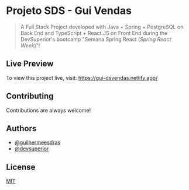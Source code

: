 # Projeto SDS - Gui Vendas

> A Full Stack Project developed with Java + Spring + PostgreSQL on Back End and TypeScript + React.JS on Front End during the DevSuperior's bootcamp "Semana Spring React (*Spring React Week*)"!


## Live Preview

To view this project live, visit: https://gui-dsvendas.netlify.app/


## Contributing

Contributions are always welcome!


## Authors

- [@guilhermeesdras](https://www.github.com/GuilhermeEsdras)
- [@devsuperior]()


## License

[MIT](https://choosealicense.com/licenses/mit/)

